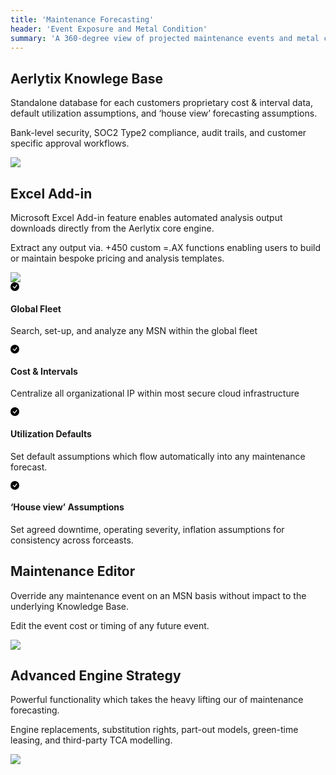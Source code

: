 ```yaml
---
title: 'Maintenance Forecasting'
header: 'Event Exposure and Metal Condition'
summary: 'A 360-degree view of projected maintenance events and metal condition across all commercial aircraft types'
---
```


<!-- Start marketing section -->
<article class="py-5 px-5 mb-5">
  <div class="container">
    <div class="row gx-lg-5">
      <div class="col-md-5">
        <h2 class="fw-bold mb-5">Aerlytix Knowlege Base</h2>
        <p>Standalone database for each customers proprietary cost & interval data, default utilization assumptions, and ‘house view’ forecasting assumptions. </p>
        <p>Bank-level security, SOC2 Type2 compliance, audit trails, and customer specific approval workflows.</p>
      </div>
      <div class=" col-md-7">
        <img class="card image__feature" src="/images/products/maintenance-forecasting/knowledge-base.png" />
      </div>
    </div>
  </div>
</article>

<article class="py-5 px-5">
  <div class="container">
    <div class="row gx-lg-5">
      <div class="col-md-5">
        <h2 class="fw-bold mb-5">Excel Add-in</h2>
        <p>Microsoft Excel Add-in feature enables automated analysis output downloads directly from the Aerlytix core engine.</p>
        <p>Extract any output via. +450 custom =.AX functions enabling users to build or maintain  bespoke pricing and analysis templates.</p>
      </div>
      <div class="col-md-7">
        <img class="card image__feature" src="/images/products/maintenance-forecasting/excel-add-in.png" />
      </div>
    </div>
  </div>
</article>

<article class="py-5 px-5">
<div class="container">
<!-- <h2 class="h1">In addition...</h2> -->
<div class="row g-4 py-5 row-cols-1 row-cols-lg-4">
      <div class="feature col">
        <div class="feature-icon">
          <svg class="icon__check--success" xmlns="http://www.w3.org/2000/svg" width="1em" height="1em" fill="inherit" viewBox="0 0 16 16">
  <path d="M16 8A8 8 0 1 1 0 8a8 8 0 0 1 16 0zm-3.97-3.03a.75.75 0 0 0-1.08.022L7.477 9.417 5.384 7.323a.75.75 0 0 0-1.06 1.06L6.97 11.03a.75.75 0 0 0 1.079-.02l3.992-4.99a.75.75 0 0 0-.01-1.05z"></path>
</svg>
        </div>
        <h4>Global Fleet</h4>
        <p>Search, set-up, and analyze any MSN within the global fleet</p>
      </div>
      <div class="feature col">
        <div class="feature-icon">
          <svg class="icon__check--success" xmlns="http://www.w3.org/2000/svg" width="1em" height="1em" fill="inherit" viewBox="0 0 16 16">
  <path d="M16 8A8 8 0 1 1 0 8a8 8 0 0 1 16 0zm-3.97-3.03a.75.75 0 0 0-1.08.022L7.477 9.417 5.384 7.323a.75.75 0 0 0-1.06 1.06L6.97 11.03a.75.75 0 0 0 1.079-.02l3.992-4.99a.75.75 0 0 0-.01-1.05z"></path>
</svg>
        </div>
        <h4>Cost & Intervals</h4>
        <p>Centralize all organizational IP within most secure cloud infrastructure</p>
      </div>
      <div class="feature col">
        <div class="feature-icon">
          <svg class="icon__check--success" xmlns="http://www.w3.org/2000/svg" width="1em" height="1em" fill="inherit" viewBox="0 0 16 16">
  <path d="M16 8A8 8 0 1 1 0 8a8 8 0 0 1 16 0zm-3.97-3.03a.75.75 0 0 0-1.08.022L7.477 9.417 5.384 7.323a.75.75 0 0 0-1.06 1.06L6.97 11.03a.75.75 0 0 0 1.079-.02l3.992-4.99a.75.75 0 0 0-.01-1.05z"></path>
</svg>
        </div>
        <h4>Utilization Defaults</h4>
        <p>Set default assumptions which flow automatically into any maintenance forecast.</p>
      </div>
      <div class="feature col">
        <div class="feature-icon">
          <svg class="icon__check--success" xmlns="http://www.w3.org/2000/svg" width="1em" height="1em" fill="inherit" viewBox="0 0 16 16">
  <path d="M16 8A8 8 0 1 1 0 8a8 8 0 0 1 16 0zm-3.97-3.03a.75.75 0 0 0-1.08.022L7.477 9.417 5.384 7.323a.75.75 0 0 0-1.06 1.06L6.97 11.03a.75.75 0 0 0 1.079-.02l3.992-4.99a.75.75 0 0 0-.01-1.05z"></path>
</svg>
        </div>
        <h4>‘House view’ Assumptions</h4>
        <p>Set agreed downtime, operating severity, inflation assumptions for consistency across forceasts.</p>
      </div>
    </div>
</div>
</article>

<article class="py-5 px-5 mb-5">
  <div class="container">
    <div class="row gx-lg-5">
      <div class="col-md-5">
        <h2 class="fw-bold mb-5">Maintenance Editor</h2>
        <p>Override any maintenance event on an MSN basis without impact to the underlying Knowledge Base.</p>
        <p>Edit the event cost or timing of any future event.</p>
      </div>
      <div class="col-md-7">
        <img class="card image__feature" src="/images/products/maintenance-forecasting/maintenance-editor.png" />
      </div>
    </div>
  </div>
</article>

<article class="py-5 px-5">
  <div class="container">
    <div class="row gx-lg-5">
      <div class="col-md-5">
        <h2 class="fw-bold mb-5">Advanced Engine Strategy</h2>
        <p>Powerful functionality which takes the heavy lifting our of maintenance forecasting.</p>
        <p>Engine replacements, substitution rights, part-out models, green-time leasing, and third-party TCA modelling. </p>
      </div>
      <div class="col-md-7">
        <img class="card image__feature" src="/images/products/maintenance-forecasting/advanced-engine-strategy.png"  />
      </div>
    </div>
  </div>
</article>

<!-- <div class="airplane__trail-1"></div> -->




